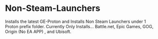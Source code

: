 # Non-Steam-Launchers
Installs the latest GE-Proton and Installs Non Steam Launchers under 1 Proton prefix folder.  Currently Only Installs... Battle.net, Epic Games, GOG, Origin (No EA APP) , and Ubisoft.
